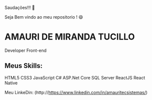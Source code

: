 Saudações!!! 👋

Seja Bem vindo ao meu repositorio ! 😄
<!--
**AmauriMT/AmauriMT** is a ✨ _special_ ✨ repository because its `README.md` (this file) appears on your GitHub profile.

Here are some ideas to get you started:

- 🔭 I’m currently working on ...
- 🌱 I’m currently learning ...
- 👯 I’m looking to collaborate on ...
- 🤔 I’m looking for help with ...
- 💬 Ask me about ...
- 📫 How to reach me: ...
- 😄 Pronouns: ...
- ⚡ Fun fact: ...
-->

# AMAURI DE MIRANDA TUCILLO
Developer Front-end

## Meus Skills:
HTML5
CSS3
JavaScript
C#
ASP.Net Core
SQL Server
ReactJS
React Native





Meu LinkeDin: (http://https://www.linkedin.com/in/amauritecsistemas/) 
